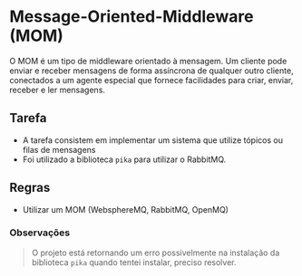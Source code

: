 # Message-Oriented-Middleware (MOM)

O MOM é um tipo de middleware orientado à mensagem. Um cliente pode enviar e receber mensagens de forma assíncrona de qualquer outro cliente, conectados a um agente especial que fornece facilidades para criar, enviar, receber e ler mensagens.

## Tarefa

- A tarefa consistem em implementar um sistema que utilize tópicos ou filas de mensagens
- Foi utilizado a biblioteca `pika` para utilizar o RabbitMQ.

## Regras

- Utilizar um MOM (WebsphereMQ, RabbitMQ, OpenMQ)

### Observações

> O projeto está retornando um erro possivelmente na instalação da biblioteca `pika` quando tentei instalar, preciso resolver.
